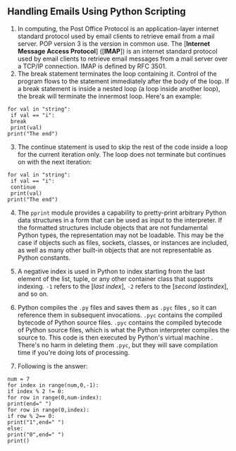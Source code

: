

Handling Emails Using Python Scripting
---------------------------------------

1.  In computing, the Post Office Protocol is an application-layer
    internet standard protocol used by email clients to retrieve email
    from a mail server. POP version 3 is the version in common use. The
    [**Internet Message Access Protocol**]
    ([**IMAP**]) is an internet standard protocol used by email
    clients to retrieve email messages from a mail server over a TCP/IP
    connection. IMAP is defined by RFC 3501.
2.  The break statement terminates the loop containing it. Control of
    the program flows to the statement immediately after the body of the
    loop. If a break statement is inside a nested loop (a loop inside
    another loop), the break will terminate the innermost loop. Here\'s
    an example:

```
for val in "string":
 if val == "i":
 break
 print(val)
print("The end")
```



3.  The continue statement is used to skip the rest of the code inside a
    loop for the current iteration only. The loop does not terminate but
    continues on with the next iteration:

```
for val in "string":
 if val == "i":
 continue
 print(val)
print("The end")
```



4.  The `pprint` module provides a capability to pretty-print
    arbitrary Python data structures in a form that can be used as input
    to the interpreter. If the formatted structures include objects that
    are not fundamental Python types, the representation may not be
    loadable. This may be the case if objects such as files, sockets,
    classes, or instances are included, as well as many other built-in
    objects that are not representable as Python constants.
5.  A negative index is used in Python to index starting from the last
    element of the list, tuple, or any other container class that
    supports indexing. `-1` refers to the [*last index*], `-2` refers to the [*second lastindex*], and so on.



6.  Python compiles the `.py` files and saves them as
    `.pyc` files , so it can reference them in subsequent
    invocations. `.pyc` contains the compiled bytecode of
    Python source files. `.pyc` contains the compiled bytecode
    of Python source files, which is what the Python interpreter
    compiles the source to. This code is then executed by Python\'s
    virtual machine . There\'s no harm in deleting them
    `.pyc`, but they will save compilation time if you\'re
    doing lots of processing.
7.  Following is the answer:

```
num = 7
for index in range(num,0,-1):
if index % 2 != 0:
for row in range(0,num-index):
print(end=" ")
for row in range(0,index):
if row % 2== 0:
print("1",end=" ")
else:
print("0",end=" ")
print()
```
